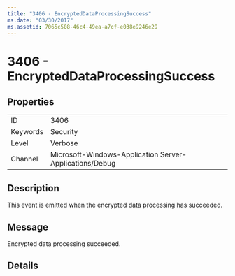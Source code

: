 ```yaml
---
title: "3406 - EncryptedDataProcessingSuccess"
ms.date: "03/30/2017"
ms.assetid: 7065c508-46c4-49ea-a7cf-e038e9246e29
---
```

# 3406 - EncryptedDataProcessingSuccess
## Properties  
  
|||  
|-|-|  
|ID|3406|  
|Keywords|Security|  
|Level|Verbose|  
|Channel|Microsoft-Windows-Application Server-Applications/Debug|  
  
## Description  
 This event is emitted when the encrypted data processing has succeeded.  
  
## Message  
 Encrypted data processing succeeded.  
  
## Details
